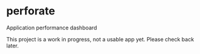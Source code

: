 # perforate
Application performance dashboard

This project is a work in progress, not a usable app yet. Please check back later.

